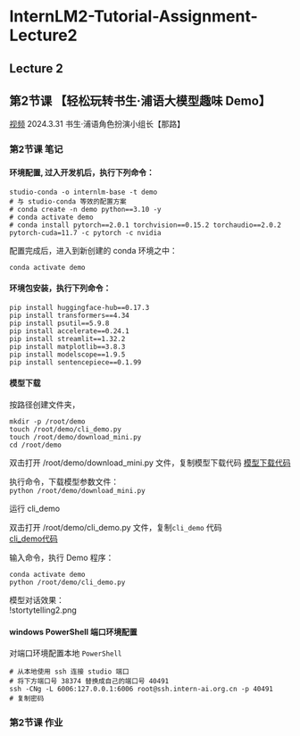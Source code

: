 # InternLM2-Tutorial-Assignment-Lecture2
## Lecture 2
## 第2节课 【轻松玩转书生·浦语大模型趣味 Demo】
[视频](https://www.bilibili.com/video/BV1AH4y1H78d/)   2024.3.31  书生·浦语角色扮演小组长【那路】 

### 第2节课 笔记

#### 环境配置, 过入开发机后，执行下列命令：   
```
studio-conda -o internlm-base -t demo
# 与 studio-conda 等效的配置方案
# conda create -n demo python==3.10 -y
# conda activate demo
# conda install pytorch==2.0.1 torchvision==0.15.2 torchaudio==2.0.2 pytorch-cuda=11.7 -c pytorch -c nvidia
```

配置完成后，进入到新创建的 conda 环境之中：  
```
conda activate demo
```
  

####  环境包安装，执行下列命令：
```
pip install huggingface-hub==0.17.3
pip install transformers==4.34 
pip install psutil==5.9.8
pip install accelerate==0.24.1
pip install streamlit==1.32.2 
pip install matplotlib==3.8.3 
pip install modelscope==1.9.5
pip install sentencepiece==0.1.99
```
#### 模型下载
按路径创建文件夹，
```
mkdir -p /root/demo
touch /root/demo/cli_demo.py
touch /root/demo/download_mini.py
cd /root/demo
```

双击打开 /root/demo/download_mini.py 文件，复制模型下载代码
[模型下载代码](https://github.com/InternLM/Tutorial/blob/camp2/helloworld/hello_world.md)  

执行命令，下载模型参数文件：   
`python /root/demo/download_mini.py`  

运行 cli_demo   

双击打开 /root/demo/cli_demo.py 文件，复制`cli_demo` 代码    
[cli_demo代码](https://github.com/InternLM/Tutorial/blob/camp2/helloworld/hello_world.md)   

输入命令，执行 Demo 程序：    
```
conda activate demo
python /root/demo/cli_demo.py
```

模型对话效果：   
!stortytelling2.png




#### windows PowerShell 端口环境配置
对端口环境配置本地 `PowerShell`
```
# 从本地使用 ssh 连接 studio 端口
# 将下方端口号 38374 替换成自己的端口号 40491
ssh -CNg -L 6006:127.0.0.1:6006 root@ssh.intern-ai.org.cn -p 40491
# 复制密码
```

### 第2节课 作业



